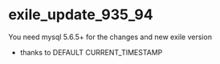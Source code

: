 # exile_update_935_94

You need mysql 5.6.5+ for the changes and new exile version
- thanks to DEFAULT CURRENT_TIMESTAMP
